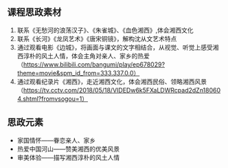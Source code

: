 ## 课程思政素材

1. 联系《无愁河的浪荡汉子》、《朱雀城》、《血色湘西》,体会湘西文化
2. 联系《长河》《龙凤艺术》《唐宋铜镜》，解构沈从文艺术特点
3. 通过观看电影《边城》，将画面与课文的文字相结合，从视觉、听觉上感受湘西淳朴的风土人情，体会主角对亲人、家乡的热爱（https://www.bilibili.com/bangumi/play/ep678029?theme=movie&spm_id_from=333.337.0.0）
4. 通过观看纪录片《湘西》，走近湘西文化，体会湘西民俗、领略湘西风景（https://tv.cctv.com/2018/05/18/VIDEDw6k5FXaLDWRcpad2dZn180604.shtml?fromvsogou=1）

## 思政元素

- 家国情怀——眷恋亲人、家乡
- 热爱中国河山——赞美湘西的优美风景
- 审美体验——描写湘西淳朴的风土人情
